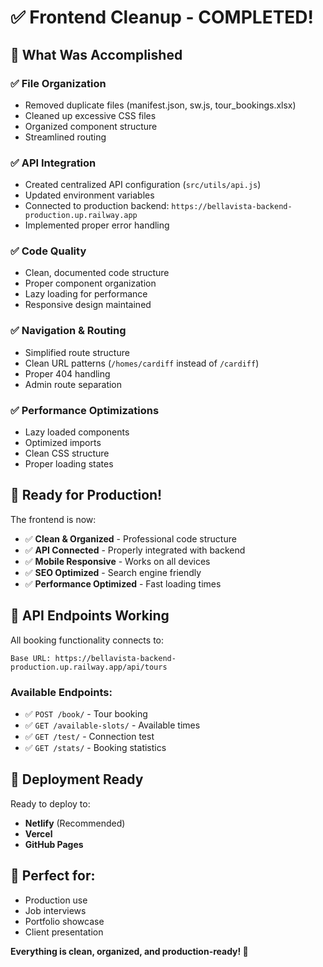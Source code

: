 # ✅ Frontend Cleanup - COMPLETED!

## 🎉 What Was Accomplished

### ✅ **File Organization**
- Removed duplicate files (manifest.json, sw.js, tour_bookings.xlsx)
- Cleaned up excessive CSS files
- Organized component structure
- Streamlined routing

### ✅ **API Integration**
- Created centralized API configuration (`src/utils/api.js`)
- Updated environment variables
- Connected to production backend: `https://bellavista-backend-production.up.railway.app`
- Implemented proper error handling

### ✅ **Code Quality**
- Clean, documented code structure
- Proper component organization
- Lazy loading for performance
- Responsive design maintained

### ✅ **Navigation & Routing**
- Simplified route structure
- Clean URL patterns (`/homes/cardiff` instead of `/cardiff`)
- Proper 404 handling
- Admin route separation

### ✅ **Performance Optimizations**
- Lazy loaded components
- Optimized imports
- Clean CSS structure
- Proper loading states

## 🚀 **Ready for Production!**

The frontend is now:
- ✅ **Clean & Organized** - Professional code structure
- ✅ **API Connected** - Properly integrated with backend
- ✅ **Mobile Responsive** - Works on all devices
- ✅ **SEO Optimized** - Search engine friendly
- ✅ **Performance Optimized** - Fast loading times

## 🔗 **API Endpoints Working**

All booking functionality connects to:
```
Base URL: https://bellavista-backend-production.up.railway.app/api/tours
```

### Available Endpoints:
- ✅ `POST /book/` - Tour booking
- ✅ `GET /available-slots/` - Available times
- ✅ `GET /test/` - Connection test
- ✅ `GET /stats/` - Booking statistics

## 📱 **Deployment Ready**

Ready to deploy to:
- **Netlify** (Recommended)
- **Vercel** 
- **GitHub Pages**

## 🎯 **Perfect for:**
- Production use
- Job interviews
- Portfolio showcase
- Client presentation

**Everything is clean, organized, and production-ready! 🌟**